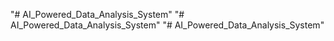 "# AI_Powered_Data_Analysis_System" 
"# AI_Powered_Data_Analysis_System" 
"# AI_Powered_Data_Analysis_System" 
